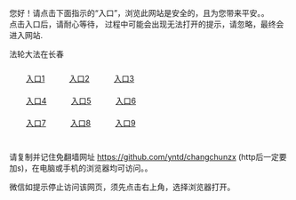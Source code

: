 您好！请点击下面指示的“入口”，浏览此网站是安全的，且为您带来平安。。 <br/>
点击入口后，请耐心等待， 过程中可能会出现无法打开的提示，请忽略，最终会进入网站. </br>

法轮大法在长春<br/>
<div style="padding:10px"><a style="margin:20px" target="_blank" href="https://d293wz0szars8j.cloudfront.net/2Qpsp?dzxemv" id="ccLink1" rel="nofollow">入口1</a> <a target="_blank" style="margin:20px" href="https://d1q9xsplsmw8zd.cloudfront.net/2Qpsp?kxldzf" id="ccLink2" rel="nofollow">入口2</a> <a style="margin:20px" target="_blank" href="https://d3bucdvra8ehdr.cloudfront.net/2Qpsp?qpubda" id="ccLink3" rel="nofollow">入口3</a></div>

<div style="padding:10px" ><a style="margin:20px" target="_blank" href="https://d293wz0szars8j.cloudfront.net/2Qpsp?dzxemv" id="ccLink4" rel="nofollow">入口4</a> <a style="margin:20px" href="https://d1q9xsplsmw8zd.cloudfront.net/2Qpsp?kxldzf" target="_blank" id="ccLink5" rel="nofollow">入口5</a> <a style="margin:20px" href="https://d3bucdvra8ehdr.cloudfront.net/2Qpsp?qpubda" target="_blank" id="ccLink6" rel="nofollow">入口6</a></div>

<div style="padding:10px"><a style="margin:20px" target="_blank" href="https://d293wz0szars8j.cloudfront.net/2Qpsp?dzxemv" id="ccLink7" rel="nofollow">入口7</a> <a style="margin:20px" href="https://d1q9xsplsmw8zd.cloudfront.net/2Qpsp?kxldzf" target="_blank" id="ccLink8" rel="nofollow">入口8</a> <a style="margin:20px" target="_blank" href="https://d3bucdvra8ehdr.cloudfront.net/2Qpsp?qpubda" id="ccLink9" rel="nofollow">入口9</a></div>

<br/>



请复制并记住免翻墙网址 https://github.com/yntd/changchunzx (http后一定要加s)，在电脑或手机的浏览器均可访问。。<br/>

微信如提示停止访问该网页，须先点击右上角，选择浏览器打开。
